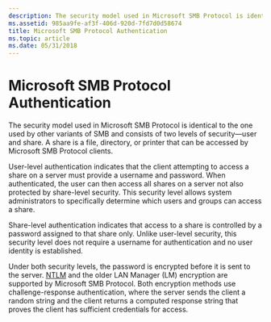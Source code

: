 ```yaml
---
description: The security model used in Microsoft SMB Protocol is identical to the one used by other variants of SMB, and consists of two levels of security&\#8212;user and share.
ms.assetid: 985aa9fe-af3f-406d-920d-7fd7d0d58674
title: Microsoft SMB Protocol Authentication
ms.topic: article
ms.date: 05/31/2018
---
```


# Microsoft SMB Protocol Authentication

The security model used in Microsoft SMB Protocol is identical to the one used by other variants of SMB and consists of two levels of security—user and share. A share is a file, directory, or printer that can be accessed by Microsoft SMB Protocol clients.

User-level authentication indicates that the client attempting to access a share on a server must provide a username and password. When authenticated, the user can then access all shares on a server not also protected by share-level security. This security level allows system administrators to specifically determine which users and groups can access a share.

Share-level authentication indicates that access to a share is controlled by a password assigned to that share only. Unlike user-level security, this security level does not require a username for authentication and no user identity is established.

Under both security levels, the password is encrypted before it is sent to the server. [NTLM](/windows/desktop/SecAuthN/microsoft-ntlm) and the older LAN Manager (LM) encryption are supported by Microsoft SMB Protocol. Both encryption methods use challenge-response authentication, where the server sends the client a random string and the client returns a computed response string that proves the client has sufficient credentials for access.

 

 
